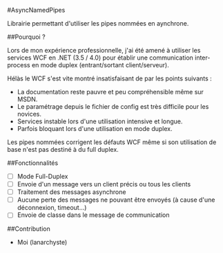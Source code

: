 #AsyncNamedPipes

Librairie permettant d'utiliser les pipes nommées en aynchrone.

##Pourquoi ?

Lors de mon expérience professionnelle, j'ai été amené à utiliser les services WCF en .NET (3.5 / 4.0) pour établir une communication inter-process en mode duplex (entrant/sortant client/serveur).

Hélàs le WCF s'est vite montré insatisfaisant de par les points suivants :
* La documentation reste pauvre et peu compréhensible même sur MSDN.
* Le paramétrage depuis le fichier de config est très difficile pour les novices.
* Services instable lors d'une utilisation intensive et longue.
* Parfois bloquant lors d'une utilisation en mode duplex.

Les pipes nommées corrigent les défauts WCF même si son utilisation de base n'est pas destiné à du full duplex.

##Fonctionnalités

* [ ] Mode Full-Duplex
* [ ] Envoie d'un message vers un client précis ou tous les clients
* [ ] Traitement des messages asynchrone
* [ ] Aucune perte des messages ne pouvant être envoyés (à cause d'une déconnexion, timeout...)
* [ ] Envoie de classe dans le message de communication

##Contribution

* Moi (lanarchyste)



